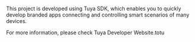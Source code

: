 This project is developed using Tuya SDK, which enables you to quickly develop branded apps connecting and controlling smart scenarios of many devices.

For more information, please check Tuya Developer Website.totu
